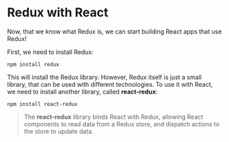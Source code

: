 # Redux with React

Now, that we know what Redux is, we can start building React apps that use Redux!

First, we need to install Redux:
    
    npm install redux

This will install the Redux library.
However, Redux itself is just a small library, that can be used with different technologies.
To use it with React, we need to install another library, called **react-redux**:
    
    npm install react-redux

> The **react-redux** library binds React with Redux, allowing React components to read data from a Redux store, and dispatch actions to the store to update data.
